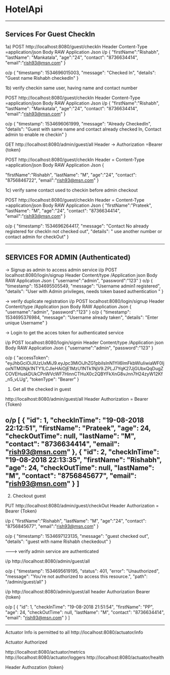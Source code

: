 # HotelApi


------------------------------------------------------------------------------------------
Services For Guest CheckIn
------------------------------------------------------------------------------------------

1a)
POST   http://localhost:8080/guest/checkIn
Header  Content-Type =application/json
Body RAW Application Json
i/p
 { 
 "firstName":"Rishabh",
 "lastName": "Mankatala", 
 "age":"24",
 "contact": "8736634414",
 "email":"rish93@msn.com"
 }

o/p
{
    "timestamp": 1534696015003,
    "message": "Checked In",
    "details": "Guest name Rishabh checkedIn"
}

1b) verify checkin same user, having name and contact number

POST   http://localhost:8080/guest/checkIn
Header  Content-Type =application/json
Body RAW Application Json
i/p
 { 
 "firstName":"Rishabh",
 "lastName": "Mankatala", 
 "age":"24",
 "contact": "8736634414",
 "email":"rish93@msn.com"
 }

o/p
{
    "timestamp": 1534696061999,
    "message": "Already CheckedIn",
    "details": "Guest with same name and contact already checked In, Contact admin to enable re checkin"
}


GET  http://localhost:8080/admin/guest/all
Header -> Authorization =Bearer {token}


POST  http://localhost:8080/guest/checkIn
Header = Content-Type =application/json
Body RAW Application Json
{
  
   "firstName":"Rishabh",
   "lastName": "M",
   "age":"24",
   "contact": "8756846722",
   "email":"rish93@msn.com"
}

1c) verify same contact used to checkin before admin checkout


POST  http://localhost:8080/guest/checkIn
Header = Content-Type =application/json
Body RAW Application Json
 {
 "firstName":"Prateek",
 "lastName": "M",
 "age":"24", 
 "contact": "8736634414", 
 "email":"rish93@msn.com" 
 }

o/p
{
    "timestamp": 1534696264417,
    "message": "Contact No already registered for checkIn not checked out",
    "details": " use another number or contact admin for checkOut"
}


------------------------------------------------------------------------------------------------
SERVICES FOR ADMIN (Authenticated)
-------------------------------------------------------------------------------------------------


-> Signup as admin to access admin service
i/p
POST localhost:8080/login/signup
Header Content/type /Application json
Body RAW Application Json
{
	"username":"admin",
	"password":"123"
}
o/p
{
    "timestamp": 1534695505549,
    "message": "Username admin1 registered",
    "details": "User with Admin privileges, needs token based authentication "
}

-> verify duplicate registration 
i/p
POST localhost:8080/login/signup
Header Content/type /Application json
Body RAW Application Json
{
	"username":"admin",
	"password":"123"
}
o/p
{
    "timestamp": 1534695376984,
    "message": "Username already taken",
    "details": "Enter unique Username"
}

-> Login to get the acces token for authenticated service

i/p
POST localhost:8080/login/signin
Header Content/type /Application json
Body RAW Application Json
{
	"username":"admin",
	"password":"123"
}

o/p
{
 "accessToken": "eyJhbGciOiJIUzUxMiJ9.eyJpc3MiOiJhZG1pbiIsInN1YiI6ImFkbWluIiwiaWF0IjoxNTM0Njk1NTY1LCJleHAiOjE1MzU1NTk1NjV9.ZPLJ7YqK27JjGUbxQqDugZCOVEHuskDUkCPnWVcWF7HinnCTHuX0c2QBYFkXnG8vJnn7H24zyW12Kf_n5_vLUg",
    "tokenType": "Bearer"
}



1) Get all the checked in guest

http://localhost:8080/admin/guest/all
Header  Authorization = Bearer {Token}

o/p
[
    {
        "id": 1,
        "checkInTime": "19-08-2018 22:12:51",
        "firstName": "Prateek",
        "age": 24,
        "checkOutTime": null,
        "lastName": "M",
        "contact": "8736634414",
        "email": "rish93@msn.com"
    },
    {
        "id": 2,
        "checkInTime": "19-08-2018 22:13:35",
        "firstName": "Rishabh",
        "age": 24,
        "checkOutTime": null,
        "lastName": "M",
        "contact": "8756845677",
        "email": "rish93@msn.com"
    }
]
-------------------------------------------------------------------------------------------------

2) Checkout guest

PUT
http://localhost:8080/admin/guest/checkOut
Header  Authorization = Bearer {Token}

i/p
 { "firstName":"Rishabh", 
 "lastName": "M", 
 "age":"24", 
 "contact": "8756845677", 
 "email":"rish93@msn.com" 
 }


o/p
{
    "timestamp": 1534697123135,
    "message": "guest checked out",
    "details": "guest with name Rishabh checkedout"
}

---> verify admin service are authenticated




i/p
http://localhost:8080/admin/guest/all

o/p
{
    "timestamp": 1534695619195,
    "status": 401,
    "error": "Unauthorized",
    "message": "You're not authorized to access this resource.",
    "path": "/admin/guest/all"
}

i/p
http://localhost:8080/admin/guest/all
header  Authorization Bearer {token}

o/p
[
    {
        "id": 1,
        "checkInTime": "19-08-2018 21:51:54",
        "firstName": "PP",
        "age": 24,
        "checkOutTime": null,
        "lastName": "M",
        "contact": "8736634414",
        "email": "rish93@msn.com"
    }
]





------------------------------------------------------------------------------------------------------
Actuator Info is permitted to all
http://localhost:8080/actuator/info

Actuator Authorized

http://localhost:8080/actuator/metrics
http://localhost:8080/actuator/loggers
http://localhost:8080/actuator/health

Header  Authozation  {token}
